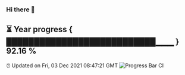 ### Hi there 👋
⏳ Year progress { ███████████████████████████▁▁▁ } 92.16 %
---
⏰ Updated on Fri, 03 Dec 2021 08:47:21 GMT
![Progress Bar CI](https://github.com/liununu/liununu/workflows/Progress%20Bar%20CI/badge.svg)
